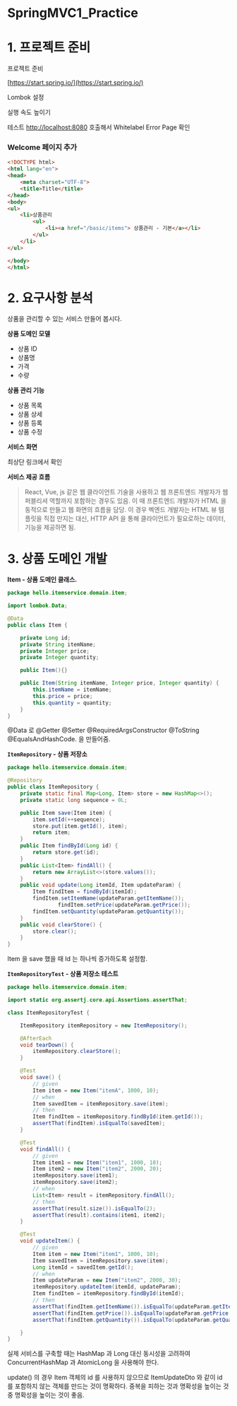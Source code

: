 # SpringMVC1_Practice

# 1. 프로젝트 준비

프로젝트 준비

[https://start.spring.io/](https://start.spring.io/)


Lombok 설정

실행 속도 높이기

테스트 [http://localhost:8080](http://localhost:8080) 호출해서 Whitelabel Error Page 확인

### **Welcome 페이지 추가**

```html
<!DOCTYPE html>
<html lang="en">
<head>
    <meta charset="UTF-8">
    <title>Title</title>
</head>
<body>
<ul>
    <li>상품관리
        <ul>
            <li><a href="/basic/items"> 상품관리 - 기본</a></li>
        </ul>
    </li>
</ul>

</body>
</html>
```


# 2. 요구사항 분석

상품을 관리할 수 있는 서비스 만들어 봅시다.

**상품 도메인 모델**

- 상품 ID
- 상품명
- 가격
- 수량

**상품 관리 기능**

- 상품 목록
- 상품 상세
- 상품 등록
- 상품 수정

**서비스 화면**

최상단 링크에서 확인

**서비스 제공 흐름**


> React, Vue, js 같은 웹 클라이언트 기술을 사용하고 웹 프론트엔드 개발자가 웹 퍼블리셔 역할까지 포함하는 경우도 있음.
이 때 프론트엔드 개발자가 HTML 을 동적으로 만들고 웹 화면의 흐름을 담당. 이 경우 벡엔드 개발자는 HTML 뷰 템플릿을 직접 만지는 대신, HTTP API 을 통해 클라이언트가 필요로하는 데이터, 기능을 제공하면 됨.

# 3. 상품 도메인 개발


**Item - 상품 도메인 클래스.**

```java
package hello.itemservice.domain.item;

import lombok.Data;

@Data
public class Item {

    private Long id;
    private String itemName;
    private Integer price;
    private Integer quantity;

    public Item(){}

    public Item(String itemName, Integer price, Integer quantity) {
        this.itemName = itemName;
        this.price = price;
        this.quantity = quantity;
    }
}
```

@Data 로 @Getter @Setter @RequiredArgsConstructor @ToString @EqualsAndHashCode. 을 만들어줌.

**`ItemRepository` - 상품 저장소**

```java
package hello.itemservice.domain.item;

@Repository
public class ItemRepository {
    private static final Map<Long, Item> store = new HashMap<>();
    private static long sequence = 0L;

    public Item save(Item item) {
        item.setId(++sequence);
        store.put(item.getId(), item);
        return item;
    }
    public Item findById(Long id) {
        return store.get(id);
    }
    public List<Item> findAll() {
        return new ArrayList<>(store.values());
    }
    public void update(Long itemId, Item updateParam) {
        Item findItem = findById(itemId);
        findItem.setItemName(updateParam.getItemName());
				findItem.setPrice(updateParam.getPrice());
        findItem.setQuantity(updateParam.getQuantity());
    }
    public void clearStore() {
        store.clear();
    }
}
```

Item 을 save 했을 때 Id 는 하나씩 증가하도록 설정함. 

**`ItemRepositoryTest` - 상품 저장소 테스트**

```java
package hello.itemservice.domain.item;

import static org.assertj.core.api.Assertions.assertThat;

class ItemRepositoryTest {

    ItemRepository itemRepository = new ItemRepository();

    @AfterEach
    void tearDown() {
        itemRepository.clearStore();
    }

    @Test
    void save() {
        // given
        Item item = new Item("itemA", 1000, 10);
        // when
        Item savedItem = itemRepository.save(item);
        // then
        Item findItem = itemRepository.findById(item.getId());
        assertThat(findItem).isEqualTo(savedItem);
    }

    @Test
    void findAll() {
        // given
        Item item1 = new Item("item1", 1000, 10);
        Item item2 = new Item("item2", 2000, 20);
        itemRepository.save(item1);
        itemRepository.save(item2);
        // when
        List<Item> result = itemRepository.findAll();
        // then
        assertThat(result.size()).isEqualTo(2);
        assertThat(result).contains(item1, item2);
    }

    @Test
    void updateItem() {
        // given
        Item item = new Item("item1", 1000, 10);
        Item savedItem = itemRepository.save(item);
        Long itemId = savedItem.getId();
        // when
        Item updateParam = new Item("item2", 2000, 30);
        itemRepository.updateItem(itemId, updateParam);
        Item findItem = itemRepository.findById(itemId);
        // then
        assertThat(findItem.getItemName()).isEqualTo(updateParam.getItemName());
        assertThat(findItem.getPrice()).isEqualTo(updateParam.getPrice());
        assertThat(findItem.getQuantity()).isEqualTo(updateParam.getQuantity());

    }
}
```

실제 서비스를 구축할 때는 HashMap 과 Long 대신 동시성을 고려하여 ConcurrentHashMap 과 AtomicLong 을 사용해야 한다.

update() 의 경우 Item 객체의 id 를 사용하지 않으므로 ItemUpdateDto 와 같이 id 를 포함하지 않는 객체를 만드는 것이 명확하다. 중복을 피하는 것과 명확성을 높이는 것 중 명확성을 높이는 것이 좋음.

